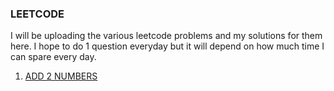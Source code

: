 ### LEETCODE
I will be uploading the various leetcode problems and my solutions for them here. I hope to do 1 question everyday but it will depend on how much time I can spare every day.  
1) [ADD 2 NUMBERS](add2integers.java)
